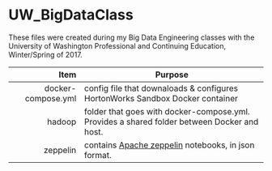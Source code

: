 # UW_BigDataClass

These files were created during my Big Data Engineering classes with the University of Washington Professional and Continuing Education, Winter/Spring of 2017.

| Item               | Purpose     | 
| -----------------: |-------------| 
| docker-compose.yml | config file that downaloads & configures HortonWorks Sandbox Docker container |
| hadoop   | folder that goes with docker-compose.yml.  Provides a shared folder between Docker and host. |   
| zeppelin | contains [Apache zeppelin](https://zeppelin.apache.org/) notebooks, in json format.


